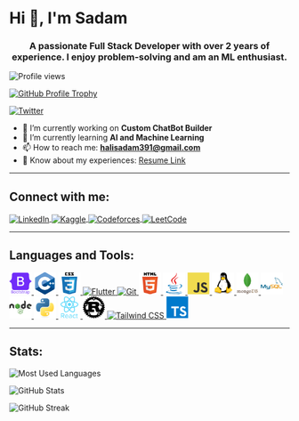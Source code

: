 
# Hi 👋, I'm Sadam

<h3 align="center">
  A passionate Full Stack Developer with over 2 years of experience. 
  I enjoy problem-solving and am an ML enthusiast.
</h3>

<p align="left">
  <img 
    src="https://komarev.com/ghpvc/?username=urz1&label=Profile%20views&color=0e75b6&style=flat" 
    alt="Profile views" 
    />
</p>

<p align="left">
  <a href="https://github.com/ryo-ma/github-profile-trophy">
    <img src="https://github-profile-trophy.vercel.app/?username=urz1" 
      alt="GitHub Profile Trophy" />
  </a>
</p>

<p align="left">
  <a href="https://twitter.com/" target="_blank">
    <img src="https://img.shields.io/twitter/follow/?logo=twitter&style=for-the-badge" 
      alt="Twitter" />
  </a>
</p>

- 🔭 I’m currently working on **Custom ChatBot Builder**
- 🌱 I’m currently learning **AI and Machine Learning**
- 📫 How to reach me: **halisadam391@gmail.com**
- 📄 Know about my experiences: [Resume Link](https://drive.google.com/file/d/15AEk_YXjv767-z27MSVj808jtGP5pTqW/view?usp=sharing)

---

## Connect with me:

<p align="left">
  <a href="https://linkedin.com/in/sadam-husen-48b462237" target="_blank">
    <img align="center" src="https://raw.githubusercontent.com/rahuldkjain/github-profile-readme-generator/master/src/images/icons/Social/linked-in-alt.svg" alt="LinkedIn" height="30" width="40" />
  </a>
  <a href="https://kaggle.com/sadamhali" target="_blank">
    <img align="center" src="https://raw.githubusercontent.com/rahuldkjain/github-profile-readme-generator/master/src/images/icons/Social/kaggle.svg" alt="Kaggle" height="30" width="40" />
  </a>
  <a href="https://codeforces.com/profile/mynamme" target="_blank">
    <img align="center" src="https://raw.githubusercontent.com/rahuldkjain/github-profile-readme-generator/master/src/images/icons/Social/codeforces.svg" alt="Codeforces" height="30" width="40" />
  </a>
  <a href="https://leetcode.com/u/sad123/" target="_blank">
    <img align="center" src="https://raw.githubusercontent.com/rahuldkjain/github-profile-readme-generator/master/src/images/icons/Social/leet-code.svg" alt="LeetCode" height="30" width="40" />
  </a>
</p>

---

## Languages and Tools:

<p align="left">
  <a href="https://getbootstrap.com" target="_blank" rel="noreferrer">
    <img 
      src="https://raw.githubusercontent.com/devicons/devicon/master/icons/bootstrap/bootstrap-plain-wordmark.svg" alt="Bootstrap" width="40" height="40" />
  </a>
  <a href="https://www.w3schools.com/cpp/" target="_blank" rel="noreferrer">
    <img 
      src="https://raw.githubusercontent.com/devicons/devicon/master/icons/cplusplus/cplusplus-original.svg" 
      alt="C++" width="40" height="40" />
  </a>
  <a href="https://www.w3schools.com/css/" target="_blank" rel="noreferrer">
    <img src="https://raw.githubusercontent.com/devicons/devicon/master/icons/css3/css3-original-wordmark.svg" 
      alt="CSS3" width="40" height="40" />
  </a>
  <a href="https://flutter.dev" target="_blank" rel="noreferrer">
    <img 
      src="https://www.vectorlogo.zone/logos/flutterio/flutterio-icon.svg" alt="Flutter" width="40" height="40" />
  </a>
  <a href="https://git-scm.com/" target="_blank" rel="noreferrer">
    <img src="https://www.vectorlogo.zone/logos/git-scm/git-scm-icon.svg" alt="Git" width="40" height="40" />
  </a>
  <a href="https://www.w3.org/html/" target="_blank" rel="noreferrer">
    <img src="https://raw.githubusercontent.com/devicons/devicon/master/icons/html5/html5-original-wordmark.svg" 
      alt="HTML5" width="40" height="40" />
  </a>
  <a href="https://www.java.com" target="_blank" rel="noreferrer">
    <img src="https://raw.githubusercontent.com/devicons/devicon/master/icons/java/java-original.svg" 
      alt="Java" width="40" height="40" />
  </a>
  <a href="https://developer.mozilla.org/en-US/docs/Web/JavaScript" target="_blank" rel="noreferrer">
    <img 
      src="https://raw.githubusercontent.com/devicons/devicon/master/icons/javascript/javascript-original.svg" alt="JavaScript" width="40" height="40" />
  </a>
  <a href="https://www.linux.org/" target="_blank" rel="noreferrer">
    <img 
      src="https://raw.githubusercontent.com/devicons/devicon/master/icons/linux/linux-original.svg" 
      alt="Linux" width="40" height="40" />
  </a>
  <a href="https://www.mongodb.com/" target="_blank" rel="noreferrer">
    <img 
      src="https://raw.githubusercontent.com/devicons/devicon/master/icons/mongodb/mongodb-original-wordmark.svg" alt="MongoDB" width="40" height="40" />
  </a>
  <a href="https://www.mysql.com/" target="_blank" rel="noreferrer">
    <img 
      src="https://raw.githubusercontent.com/devicons/devicon/master/icons/mysql/mysql-original-wordmark.svg" 
      alt="MySQL" width="40" height="40" />
  </a>
  <a href="https://nodejs.org" target="_blank" rel="noreferrer">
    <img 
      src="https://raw.githubusercontent.com/devicons/devicon/master/icons/nodejs/nodejs-original-wordmark.svg" 
      alt="Node.js" width="40" height="40" />
  </a>
  <a href="https://www.python.org" target="_blank" rel="noreferrer">
    <img 
      src="https://raw.githubusercontent.com/devicons/devicon/master/icons/python/python-original.svg" 
      alt="Python" width="40" height="40" />
  </a>
  <a href="https://reactjs.org/" target="_blank" rel="noreferrer">
    <img 
      src="https://raw.githubusercontent.com/devicons/devicon/master/icons/react/react-original-wordmark.svg" 
      alt="React" width="40" height="40" />
  </a>
  <a href="https://www.rust-lang.org" target="_blank" rel="noreferrer">
    <img 
      src="https://raw.githubusercontent.com/devicons/devicon/master/icons/rust/rust-plain.svg" 
      alt="Rust" width="40" height="40" />
  </a>
  <a href="https://tailwindcss.com/" target="_blank" rel="noreferrer">
    <img 
      src="https://www.vectorlogo.zone/logos/tailwindcss/tailwindcss-icon.svg"
      alt="Tailwind CSS" width="40" height="40" />
  </a>
  <a href="https://www.typescriptlang.org/" target="_blank" rel="noreferrer">
    <img 
      src="https://raw.githubusercontent.com/devicons/devicon/master/icons/typescript/typescript-original.svg" alt="TypeScript" width="40" height="40" />
  </a>
</p>

---

## Stats:

<p align="left">
  <img 
    src="https://github-readme-stats.vercel.app/api/top-langs?username=urz1&show_icons=true&locale=en&layout=compact" alt="Most Used Languages" />
</p>

<p align="left">
  <img 
    src="https://github-readme-stats.vercel.app/api?username=urz1&show_icons=true&locale=en" 
    alt="GitHub Stats" />
</p>

<p align="left">
  <img src="https://github-readme-streak-stats.herokuapp.com/?user=urz1" alt="GitHub Streak" />
</p>
